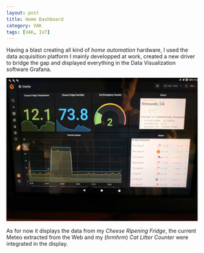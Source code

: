 ```yaml
---
layout: post
title: Home Dashboard
category: VAK
tags: [VAK, IoT]
---
```

Having a blast creating all kind of *home automation* hardware, I used the data acquisition platform I mainly developped at work, created a new driver to bridge the gap and displayed everything in the Data Visualization software Grafana.

[![dashboard](/public/img/home-dashboard.jpg)](/public/img/home-dashboard.jpg)

<!-- more -->

As for now it displays the data from my *Cheese Ripening Fridge*, the current Meteo extracted from the Web and my (*hrmhrm*) *Cat Litter Counter* were integrated in the display.

